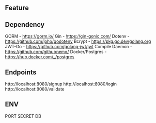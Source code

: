 





## Feature 


## Dependency
GORM - https://gorm.io/
Gin - https://gin-gonic.com/
Dotenv - https://github.com/joho/godotenv
Bcrypt - https://pkg.go.dev/golang.org
JWT-Go - https://github.com/golang-jwt/jwt
Compile Daemon - https://github.com/githubnemo/
Docker/Postgres - https://hub.docker.com/_/postgres

## Endpoints 
http://localhost:8080/signup
http://localhost:8080/login
http://localhost:8080/validate

## ENV
PORT
SECRET
DB
